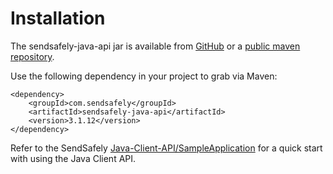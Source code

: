# Installation
The sendsafely-java-api jar is available from [GitHub](https://github.com/SendSafely/Java-Client-API/releases) or a [public maven repository](https://search.maven.org/artifact/com.sendsafely/sendsafely-java-api).

Use the following dependency in your project to grab via Maven:
```
<dependency>
	<groupId>com.sendsafely</groupId>
	<artifactId>sendsafely-java-api</artifactId>
	<version>3.1.12</version>
</dependency>
```

Refer to the SendSafely [Java-Client-API/SampleApplication](https://github.com/SendSafely/Java-Client-API/tree/master/SampleApplication) for a quick start with using the Java Client API.